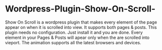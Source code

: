 # Wordpress-Plugin-Show-On-Scroll-
Show On Scroll is a wordpress plugin that makes every element of the page appear on when it is scrolled into view. It supports both pages &amp; posts. This plugin needs no configuration. Just install it and you are done. Every element in your Pages &amp; Posts will apear only when the are scrolled into vieport. The animation supports all the latest browsers and devices.
